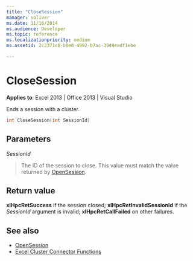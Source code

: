 ```yaml
---
title: "CloseSession"
manager: soliver
ms.date: 11/16/2014
ms.audience: Developer
ms.topic: reference
ms.localizationpriority: medium
ms.assetid: 2c2371c8-b0e0-4992-b7ac-3949eadf1ebe

---
```


# CloseSession

**Applies to**: Excel 2013 | Office 2013 | Visual Studio 
  
Ends a session with a cluster.
  
```cpp
int CloseSession(int SessionId)
```

## Parameters

_SessionId_
  
> The ID of the session to close. This value must match the value returned by [OpenSession](opensession.md).
    
## Return value

**xlHpcRetSuccess** if the session closed; **xlHpcRetInvalidSessionId** if the  _SessionId_ argument is invalid; **xlHpcRetCallFailed** on other failures. 
  
## See also

- [OpenSession](opensession.md)
- [Excel Cluster Connector Functions](excel-cluster-connector-functions.md)


